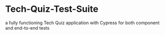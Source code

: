 # Tech-Quiz-Test-Suite
a fully functioning Tech Quiz application with Cypress for both component and end-to-end tests
